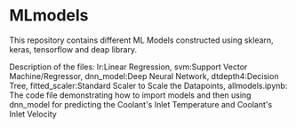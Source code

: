 # MLmodels
This repository contains different ML Models constructed using sklearn, keras, tensorflow and deap library.

Description of the files:
lr:Linear Regression,
svm:Support Vector Machine/Regressor,
dnn_model:Deep Neural Network,
dtdepth4:Decision Tree,
fitted_scaler:Standard Scaler to Scale the Datapoints, 
allmodels.ipynb: The code file demonstrating how to import models and then using dnn_model for predicting the Coolant's Inlet Temperature and Coolant's Inlet Velocity
